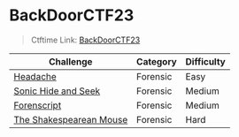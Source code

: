 # BackDoorCTF23
> Ctftime Link: [BackDoorCTF23](https://ctftime.org/event/2153)

|Challenge|Category|Difficulty|
|-|-|-|
|[Headache](Headache/Headache.md)|Forensic|Easy|
|[Sonic Hide and Seek](Sonic%20Hide%20and%20Seek/Sonic%20Hide%20and%20Seek.md)|Forensic|Medium|
|[Forenscript](Forenscript/Forenscript.md)|Forensic|Medium|
|[The Shakespearean Mouse](The%20Shakespearean%20Mouse/The%20Shakespearean%20Mouse.md)|Forensic|Hard|
